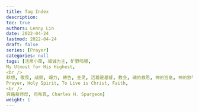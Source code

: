```yaml
---
title: Tag Index
description:
toc: true
authors: Lenny Lin
date: 2022-04-24
lastmod: 2022-04-24
draft: false
series: [Prayer]
categories: null
tags: [活泉小简, 竭诚为主, 旷野吗哪, 
My Utmost for His Highest,   
<br />  
默想, 敬畏, 战兢, 竭力, 祷告, 圣灵, 活着是基督, 教会, 魂的救恩, 神的旨意, 神的怒气, 寻求, 内心世界, 祷告, 日记, 律法, 家谱, 
Prayer, Holy Spirit, To Live is Christ, Faith,  
<br />  
宾路易师母, 司布真, Charles H. Spurgeon]
weight: 1
---
```


